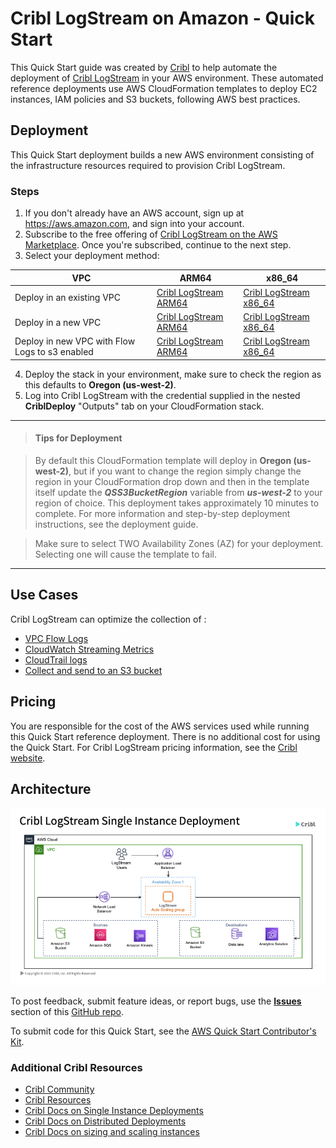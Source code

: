 # Cribl LogStream on Amazon - Quick Start
This Quick Start guide was created by [Cribl](https://cribl.io) to help automate the deployment of [Cribl LogStream](https://cribl.io/logstream/) in your AWS environment. These  automated reference deployments use AWS CloudFormation templates to deploy EC2 instances, IAM policies and S3 buckets, following AWS best practices. 

## Deployment
This Quick Start deployment builds a new AWS environment consisting of the infrastructure resources required to provision Cribl LogStream. 

### Steps 
1. If you don't already have an AWS account, sign up at https://aws.amazon.com, and sign into your account.
2. Subscribe to the free offering of [Cribl LogStream on the AWS Marketplace](https://aws.amazon.com/marketplace/pp/prodview-3wsytwvqb65gg?sr=0-1&ref_=beagle&applicationId=AWSMPContessa). Once you're subscribed, continue to the next step. 
3.  Select your deployment method:

| VPC | ARM64 | x86_64 |
| --- | ---- | ---- |
| Deploy in an existing VPC | [Cribl LogStream ARM64](https://us-west-2.console.aws.amazon.com/cloudformation/home?region=us-west-2#/stacks/create/template?stackName=Cribl-LogStream&templateURL=https://aws-quickstart-cribl-logstream-us-west-2.s3.us-west-2.amazonaws.com/logstream/cribl-single-template-arm64.yaml) | [Cribl LogStream x86_64](https://us-west-2.console.aws.amazon.com/cloudformation/home?region=us-west-2#/stacks/create/template?stackName=Cribl-LogStream&templateURL=https://aws-quickstart-cribl-logstream-us-west-2.s3.us-west-2.amazonaws.com/logstream/cribl-single-template.yaml) |
| Deploy in a new VPC | [Cribl LogStream ARM64](https://us-west-2.console.aws.amazon.com/cloudformation/home?region=us-west-2#/stacks/create/template?stackName=Cribl-LogStream&templateURL=https://aws-quickstart-cribl-logstream-us-west-1.s3.us-west-1.amazonaws.com/logstream/cribl-single-template-vpc-arm64.yaml) | [Cribl LogStream x86_64](https://us-west-2.console.aws.amazon.com/cloudformation/home?region=us-west-2#/stacks/create/template?stackName=Cribl-LogStream&templateURL=https://aws-quickstart-cribl-logstream-us-west-1.s3.us-west-1.amazonaws.com/logstream/cribl-single-template-vpc.yaml) |
| Deploy in new VPC with Flow Logs to s3 enabled | [Cribl LogStream ARM64](https://us-west-2.console.aws.amazon.com/cloudformation/home?region=us-west-2#/stacks/create/template?stackName=Cribl-LogStream&templateURL=https://aws-quickstart-cribl-logstream-us-west-2.s3.us-west-2.amazonaws.com/logstream/cribl-single-template-vpc-logging-arm64.yaml) | [Cribl LogStream x86_64](https://us-west-2.console.aws.amazon.com/cloudformation/home?region=us-west-2#/stacks/create/template?stackName=Cribl-LogStream&templateURL=https://aws-quickstart-cribl-logstream-us-west-2.s3.us-west-2.amazonaws.com/logstream/cribl-single-template-vpc-logging.yaml) | 

4. Deploy the stack in your environment, make sure to check the region as this defaults to **Oregon (us-west-2)**. 
5. Log into Cribl LogStream with the credential supplied in the nested **CriblDeploy** "Outputs" tab on your CloudFormation stack.

---
>#### Tips for Deployment

>By default this CloudFormation template will deploy in **Oregon (us-west-2)**, but if you want to change the region simply change the region in your CloudFormation drop down and then in the template itself update the ***QSS3BucketRegion*** variable from ***us-west-2*** to your region of choice.
This deployment takes approximately 10 minutes to complete. For more information and step-by-step deployment instructions, see the deployment guide.

>Make sure to select TWO Availability Zones (AZ) for your deployment. Selecting one will cause the template to fail.
---

## Use Cases
Cribl LogStream can optimize the collection of :
 - [VPC Flow Logs](/docs/steps/vpcflowlogs2metrics.md)
 - [CloudWatch Streaming Metrics](/docs/steps/cloudwatchmetrics.md)  
 - [CloudTrail logs](/docs/steps/cloudtrail.md) 
 - [Collect and send to an S3 bucket](/docs/steps/s3bucket.md) 

## Pricing

You are responsible for the cost of the AWS services used while running this Quick Start reference deployment. There is no additional cost for using the Quick Start. For Cribl LogStream pricing information, see the [Cribl website](https://cribl.io/cribl-logstream-pricing/).

## Architecture

![Architecture](docs/images/Cribl_AWS_Single.png)

To post feedback, submit feature ideas, or report bugs, use the [**Issues**](https://github.com/amiracle/quick-start-cribl/issues) section of this [GitHub repo](https://github.com/amiracle/quick-start-cribl).

To submit code for this Quick Start, see the [AWS Quick Start Contributor's Kit](https://aws-quickstart.github.io/).

### Additional Cribl Resources
- [Cribl Community](https://cribl.io/community) 
- [Cribl Resources](https://cribl.io/resources)
- [Cribl Docs on Single Instance Deployments](https://docs.cribl.io/docs/deploy-single-instance)
- [Cribl Docs on Distributed Deployments](https://docs.cribl.io/docs/deploy-distributed)
- [Cribl Docs on sizing and scaling instances](https://docs.cribl.io/docs/scaling)